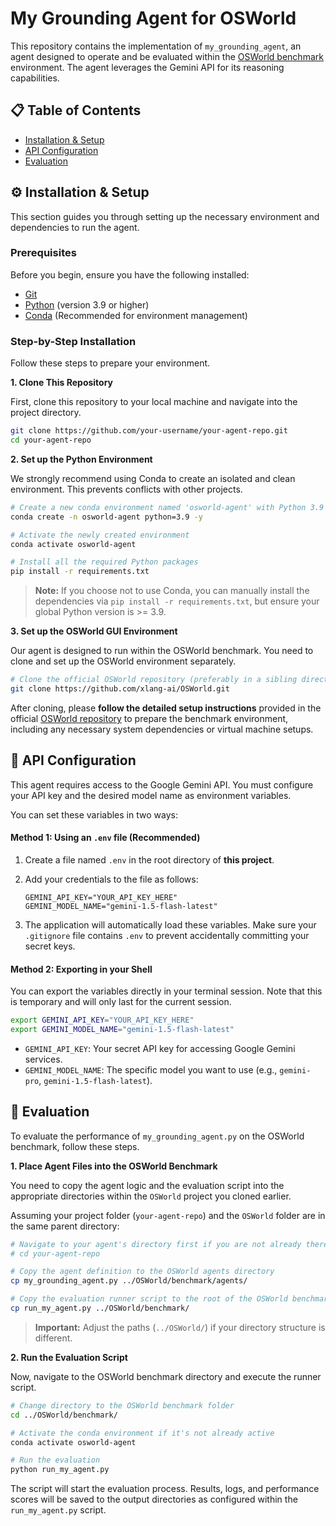 # My Grounding Agent for OSWorld

This repository contains the implementation of `my_grounding_agent`, an agent designed to operate and be evaluated within the [OSWorld benchmark](https://github.com/xlang-ai/OSWorld.git) environment. The agent leverages the Gemini API for its reasoning capabilities.

## 📋 Table of Contents
* [Installation & Setup](#-installation--setup)
* [API Configuration](#-api-configuration)
* [Evaluation](#-evaluation)

## ⚙️ Installation & Setup

This section guides you through setting up the necessary environment and dependencies to run the agent.

### Prerequisites
Before you begin, ensure you have the following installed:
- [Git](https://git-scm.com/)
- [Python](https://www.python.org/downloads/) (version 3.9 or higher)
- [Conda](https://docs.conda.io/en/latest/miniconda.html) (Recommended for environment management)

### Step-by-Step Installation

Follow these steps to prepare your environment.

**1. Clone This Repository**

First, clone this repository to your local machine and navigate into the project directory.
```bash
git clone https://github.com/your-username/your-agent-repo.git
cd your-agent-repo
```

**2. Set up the Python Environment**

We strongly recommend using Conda to create an isolated and clean environment. This prevents conflicts with other projects.

```bash
# Create a new conda environment named 'osworld-agent' with Python 3.9
conda create -n osworld-agent python=3.9 -y

# Activate the newly created environment
conda activate osworld-agent

# Install all the required Python packages
pip install -r requirements.txt
```
> **Note:** If you choose not to use Conda, you can manually install the dependencies via `pip install -r requirements.txt`, but ensure your global Python version is >= 3.9.

**3. Set up the OSWorld GUI Environment**

Our agent is designed to run within the OSWorld benchmark. You need to clone and set up the OSWorld environment separately.

```bash
# Clone the official OSWorld repository (preferably in a sibling directory)
git clone https://github.com/xlang-ai/OSWorld.git
```
After cloning, please **follow the detailed setup instructions** provided in the official [OSWorld repository](https://github.com/xlang-ai/OSWorld.git) to prepare the benchmark environment, including any necessary system dependencies or virtual machine setups.

## 🔑 API Configuration

This agent requires access to the Google Gemini API. You must configure your API key and the desired model name as environment variables.

You can set these variables in two ways:

#### Method 1: Using an `.env` file (Recommended)
1.  Create a file named `.env` in the root directory of **this project**.
2.  Add your credentials to the file as follows:

    ```
    GEMINI_API_KEY="YOUR_API_KEY_HERE"
    GEMINI_MODEL_NAME="gemini-1.5-flash-latest"
    ```
3.  The application will automatically load these variables. Make sure your `.gitignore` file contains `.env` to prevent accidentally committing your secret keys.

#### Method 2: Exporting in your Shell
You can export the variables directly in your terminal session. Note that this is temporary and will only last for the current session.

```bash
export GEMINI_API_KEY="YOUR_API_KEY_HERE"
export GEMINI_MODEL_NAME="gemini-1.5-flash-latest"
```

-   `GEMINI_API_KEY`: Your secret API key for accessing Google Gemini services.
-   `GEMINI_MODEL_NAME`: The specific model you want to use (e.g., `gemini-pro`, `gemini-1.5-flash-latest`).

## 🚀 Evaluation

To evaluate the performance of `my_grounding_agent.py` on the OSWorld benchmark, follow these steps.

**1. Place Agent Files into the OSWorld Benchmark**

You need to copy the agent logic and the evaluation script into the appropriate directories within the `OSWorld` project you cloned earlier.

Assuming your project folder (`your-agent-repo`) and the `OSWorld` folder are in the same parent directory:
```bash
# Navigate to your agent's directory first if you are not already there
# cd your-agent-repo

# Copy the agent definition to the OSWorld agents directory
cp my_grounding_agent.py ../OSWorld/benchmark/agents/

# Copy the evaluation runner script to the root of the OSWorld benchmark directory
cp run_my_agent.py ../OSWorld/benchmark/
```
> **Important:** Adjust the paths (`../OSWorld/`) if your directory structure is different.

**2. Run the Evaluation Script**

Now, navigate to the OSWorld benchmark directory and execute the runner script.

```bash
# Change directory to the OSWorld benchmark folder
cd ../OSWorld/benchmark/

# Activate the conda environment if it's not already active
conda activate osworld-agent

# Run the evaluation
python run_my_agent.py
```

The script will start the evaluation process. Results, logs, and performance scores will be saved to the output directories as configured within the `run_my_agent.py` script.
